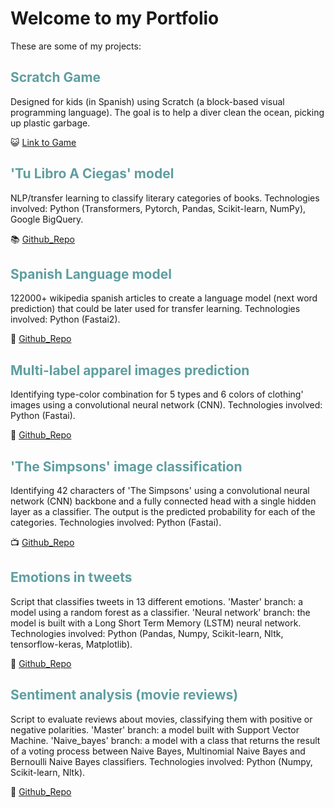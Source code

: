 # Welcome to my Portfolio

These are some of my projects:

## <font color="CADETBLUE"> Scratch Game </font>
Designed for kids (in Spanish) using Scratch (a block-based visual programming language). The goal is to help a diver clean the ocean, picking up plastic garbage.

:smiley_cat: [Link to Game](https://scratch.mit.edu/projects/515213751/)

## <font color="CADETBLUE">'Tu Libro A Ciegas' model </font>
 
NLP/transfer learning to classify literary categories of books. Technologies involved: Python (Transformers, Pytorch, Pandas, Scikit-learn, NumPy), Google BigQuery.
 
:books: [Github_Repo](https://github.com/Tu-Libro-a-Ciegas/TLAC_model)


## <font color="CADETBLUE">Spanish Language model </font>
 
122000+ wikipedia spanish articles to create a language model (next word prediction) that could be later used for transfer learning. Technologies involved: Python (Fastai2).
 
:book: [Github_Repo](https://github.com/alejandraberbesi/es_wiki_lm)


## <font color="CADETBLUE">Multi-label apparel images prediction </font>

Identifying type-color combination for 5 types and 6 colors of clothing' images using a convolutional neural network (CNN). Technologies involved: Python (Fastai).

:kimono: [Github_Repo](https://github.com/alejandraberbesi/apparel_image)


## <font color="CADETBLUE">'The Simpsons' image classification </font>

Identifying 42 characters of 'The Simpsons' using a convolutional neural network (CNN) backbone and a fully connected head with a single hidden layer as a classifier. The output is the predicted probability for each of the categories. Technologies involved: Python (Fastai).

:tv: [Github_Repo](https://github.com/alejandraberbesi/image_classification_FA)
 

## <font color="CADETBLUE">Emotions in tweets </font>

Script that classifies tweets in 13 different emotions. 
'Master' branch: a model using a random forest as a classifier. 
'Neural network' branch: the model is built with a Long Short Term Memory (LSTM) neural network.
Technologies involved: Python (Pandas, Numpy, Scikit-learn, Nltk, tensorflow-keras, Matplotlib).

:speech_balloon: [Github_Repo](https://github.com/alejandraberbesi/emotions_in_tweets)


## <font color="CADETBLUE">Sentiment analysis (movie reviews)</font>

Script to evaluate reviews about movies, classifying them with positive or negative polarities.
'Master' branch: a model built with Support Vector Machine.
'Naive_bayes' branch: a model with a class that returns the result of a voting process between Naive Bayes, Multinomial Naive Bayes and Bernoulli Naive Bayes classifiers.
Technologies involved: Python (Numpy, Scikit-learn, Nltk).

:movie_camera: [Github_Repo](https://github.com/alejandraberbesi/sentiment_analysis_movie_reviews)
 
